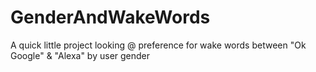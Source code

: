 # GenderAndWakeWords
A quick little project looking @ preference for wake words between "Ok Google" &amp; "Alexa" by user gender
